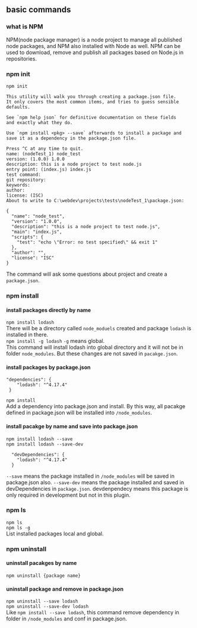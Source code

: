 ## basic commands
### what is NPM
NPM(node package manager) is a node project to manage all published node packages, and NPM also installed with Node as well. NPM can be used to download, remove and publish all packages based on Node.js in repositories.   

### npm init
`npm init`  
```
This utility will walk you through creating a package.json file.
It only covers the most common items, and tries to guess sensible defaults.

See `npm help json` for definitive documentation on these fields
and exactly what they do.

Use `npm install <pkg> --save` afterwards to install a package and
save it as a dependency in the package.json file.

Press ^C at any time to quit.
name: (nodeTest_1) node_test
version: (1.0.0) 1.0.0
description: this is a node project to test node.js
entry point: (index.js) index.js
test command:
git repository:
keywords:
author:
license: (ISC)
About to write to C:\webdev\projects\tests\nodeTest_1\package.json:

{
  "name": "node_test",
  "version": "1.0.0",
  "description": "this is a node project to test node.js",
  "main": "index.js",
  "scripts": {
    "test": "echo \"Error: no test specified\" && exit 1"
  },
  "author": "",
  "license": "ISC"
}

```
The command will ask some questions about project and create a `package.json`.


### npm install
#### install packages directly by name  
`npm install lodash`  
There will be a directory called `node_moduels` created and package `lodash` is installed in there.  
`npm install -g lodash` `-g` means global.  
This command will install lodash into global directory and it will not be in folder `node_modules`. But these changes are not saved in `pacakge.json`. 

#### install packages by package.json
```
"dependencies": {
    "lodash": "^4.17.4"
 }
```
`npm install`  
Add a dependency into package.json and install. By this way, all pacakge defined in package.json will be installed into `/node_modules`.   

#### install pacakge by name and save into package.json
`npm install lodash --save`  
`npm install lodash --save-dev`  
```
  "devDependencies": {
    "lodash": "^4.17.4"
  }
```
`--save` means the package installed in `/node_modules` will be saved in package.json also. `--save-dev` means the package installed and saved in devDependencies in `package.json`. devdenpendecy means this package is only required in development but not in this plugin.  

### npm ls
`npm ls`  
`npm ls -g`  
List installed packages local and global.  

### npm uninstall
#### uninstall pacakges by name  
`npm uninstall {package name}`  

#### uninstall package and remove in package.json
`npm uninstall --save lodash`  
`npm uninstall --save-dev lodash`  
Like `npm install --save lodash`, this command remove dependency in folder in `/node_modules` and conf in package.json.  

